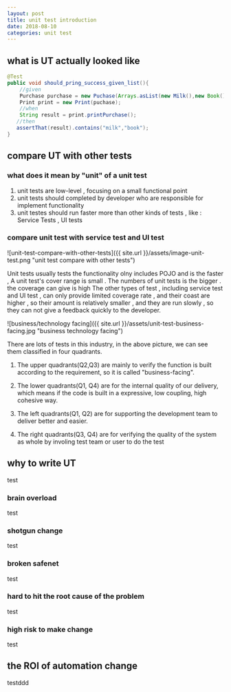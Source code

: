 ```yaml
---
layout: post
title: unit test introduction
date: 2018-08-10
categories: unit test
---
```



## what is UT actually looked like

```java
@Test
public void should_pring_success_given_list(){
	//given
	Purchase purchase = new Puchase(Arrays.asList(new Milk(),new Book()));
    Print print = new Print(puchase);
    //when
    String result = print.printPurchase();
   //then
   assertThat(result).contains("milk","book");
} 
```

## compare UT with other tests

### what does it mean by "unit" of a unit test

1.  unit tests are low-level , focusing on a small functional point
2.  unit tests should completed by developer who are responsible for implement functionality
3.  unit testes should run faster more than other kinds of tests , like : Service Tests , UI tests


### compare unit test with service test and UI test


![unit-test-compare-with-other-tests]({{ site.url }}/assets/image-unit-test.png "unit test compare with other tests")

Unit tests usually tests the functionality olny includes POJO and is the faster , A unit test's cover range is small . The numbers of unit tests is the bigger . the coverage can give is high
The other types of test  , including service test and UI test , can only provide  limited coverage rate , and their coast are higher , so their amount is relatively smaller , and they are run slowly , so they can not give a feedback quickly to the developer.

![business/technology facing]({{ site.url }}/assets/unit-test-business-facing.jpg "business technology facing")

There are lots of tests in this industry, in the above picture, we can see them classified in four quadrants. 

1. The upper quadrants(Q2,Q3) are mainly to verify the function is built according to the requirement, so it is called "business-facing". 

2. The lower quadrants(Q1, Q4) are for the internal quality of our delivery, which means if the code is built in a expressive, low coupling, high cohesive way.

3. The left quadrants(Q1, Q2)  are for supporting the development team to deliver better and easier.

4. The right quadrants(Q3, Q4) are for verifying the quality of the system as whole by involing test team or user to do the test


## why to write UT

test

### brain overload

test

### shotgun change

test

### broken safenet

test

### hard to hit the root cause of the problem

test

### high risk to make change

test

## the ROI of automation change

testddd
